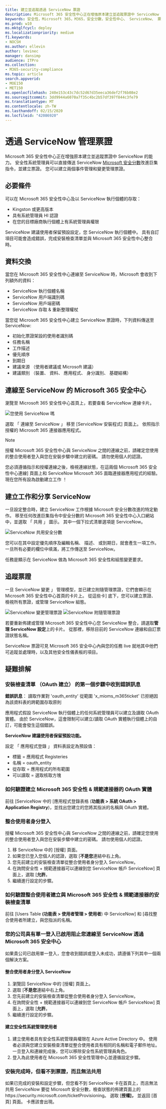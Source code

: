 ```yaml
---
title: 建立並追蹤透過 ServiceNow 票證
description: Microsoft 365 安全性中心正在增強原本建立並追蹤票證中 ServiceNow 的能力。 安全性系統管理員可以直接傳送 ServiceNow 安全分數建議，並建立票證。
keywords: 安全性，Microsoft 365，M365，安全分數，安全性中心、 ServiceNow、 票證，工作
ms.prod: w10
ms.mktglfcycl: deploy
ms.localizationpriority: medium
f1.keywords:
- NOCSH
ms.author: ellevin
author: levinec
manager: dansimp
audience: ITPro
ms.collection:
- M365-security-compliance
ms.topic: article
search.appverid:
- MOE150
- MET150
ms.openlocfilehash: 240e153c43c7dc52d67d35eeca36def2f76b08e2
ms.sourcegitcommit: 3dd9944a6070a7f35c4bc2b57df397f844c3fe79
ms.translationtype: MT
ms.contentlocale: zh-TW
ms.lasthandoff: 02/15/2020
ms.locfileid: "42086920"
---
```

# <a name="manage-tickets-through-servicenow"></a>透過 ServiceNow 管理票證

Microsoft 365 安全性中心正在增強原本建立並追蹤票證中 ServiceNow 的能力。 安全性系統管理員可以直接傳送 ServiceNow [Microsoft 安全分數](microsoft-secure-score.md)改進巨集指令，並建立票證。 您可以建立兩個事件管理和變更管理票證。

## <a name="prerequisites"></a>必要條件

可以在 Microsoft 365 安全性中心及以 ServiceNow 執行個體的存取：  

* Kingston 或更高版本
* 具有系統管理員 HI 認證
* 在您的目標廠商執行個體上有系統管理員權限

ServiceNow 建議使用者保留預設設定，您 ServiceNow 執行個體中。 具有自訂項目可能會造成錯誤，完成安裝檢查清單並與 Microsoft 365 安全性中心整合時。

## <a name="data-exchange"></a>資料交換

當您在 Microsoft 365 安全性中心連線至 ServiceNow 時，Microsoft 會收到下列額外的資料：

* ServiceNow 執行個體名稱
* ServiceNow 用戶端識別碼
* ServiceNow 用戶端密碼
* ServiceNow 存取 & 重新整理權杖

當您從 Microsoft 365 安全性中心建立 ServiceNow 票證時，下列資料傳送至 ServiceNow:

* 初始化票證架設的使用者識別碼
* 任務名稱
* 工作描述
* 優先順序
* 到期日
* 建議來源 （使用者建議或 Microsoft 建議）
* 建議類別 （裝置、 資料、 應用程式、 身分識別、 基礎結構）

## <a name="connect-microsoft-365-security-center-to-servicenow"></a>連線至 ServiceNow 的 Microsoft 365 安全中心

瀏覽至 Microsoft 365 安全性中心首頁上，若要查看 ServiceNow 連線卡片。

![您使用 ServiceNow 嗎](../../media/do-you-use-servicenow-250.png)

選取 「 連線至 ServiceNow 」 移至 [ServiceNow 安裝程式] 頁面上。 依照指示授權的 Microsoft 365 連接器應用程式。

> [!NOTE]
> 授權 Microsoft 365 安全性中心與 ServiceNow 之間的連線之前，請確定您使用的整合使用者登入與您在安裝步驟中建立的密碼。 請勿使用個人的認證。

您必須遵循指示和授權連線之後，檢視連線狀態，在這兩個 Microsoft 365 安全性中心連線] 頁面上和 ServiceNow Microsoft 365 面臨連接器應用程式的經驗。 現在您所有設為啟動建立工作 ！

## <a name="create-a-task-and-share-it-to-servicenow"></a>建立工作和分享 ServiceNow

一旦設定整合時，建立 ServiceNow 工作根據 Microsoft 安全分數改進的特定動作。 移至任何改進巨集指令中安全分數的 Microsoft 365 安全性中心入口網站中，並選取 「 共用 」 圖示。 其中一個下拉式清單選項是 ServiceNow。

![ServiceNow 共用安全分數](../../media/servicenow-share.png)

您可以在其中設定優先順序及編輯名稱、 描述、 或到期日，就會產生一項工作。 一旦所有必要的欄位中填滿，將工作傳送至 ServiceNow。

任務是顯示在 ServiceNow 做為 Microsoft 365 安全性和組態變更要求。

## <a name="track-tickets"></a>追蹤票證

一旦 ServiceNow 變更 」 管理模型，並已建立附隨管理票證，它們會顯示在 Microsoft 365 安全性中心首頁的卡片上。 從這些卡] 底下，您可以建立票證、 檢視所有票證，或管理 ServiceNow 組態。

![ServiceNow 變更管理票證](../../media/change-management-375.png)  ![ServiceNow 附隨管理票證](../../media/incident-management-375.png)

若要重新佈建或管理 Microsoft 365 安全性中心您 ServiceNow 整合，請選取**管理 ServiceNow 設定**上的卡片。 從那裡，移除目前的 ServiceNow 連線和自訂票證狀態名稱。

ServiceNow 票證可見 Microsoft 365 安全中心內與您的任務 live 就地其中他們可追蹤並處理時，以及其他安全性儀表板的項目。

## <a name="troubleshooting"></a>疑難排解

### <a name="you-receive-an-error-in-the-first-step-of-the-installation-checklist-oauth-creation"></a>安裝檢查清單 （OAuth 建立） 的第一個步驟中收到錯誤訊息

**錯誤訊息**： 讀取作業對 'oauth_entity' 從範圍 'x_mioms_m365ticket' 已拒絕因為該資料表的跨範圍存取原則

應用程式假設 ServiceNow 執行個體上的任何系統管理員可以建立及讀取 OAuth 實體。 由於 ServiceNow，這會限制可以建立/讀取 OAuth 實體執行個體上的自訂，可能會發生這個錯誤。

**ServiceNow 建議使用者保留預設功能。**

設定 「 應用程式登錄 」 資料表設定為預設值：

* 標籤 = 應用程式 Registeries
* 名稱 = oauth_entity
* 從存取 = 應用程式的所有範圍
* 可以讀取 = 選取核取方塊

### <a name="how-to-validate-the-oauth-entity-created-for-microsoft-365-security--compliance-connector"></a>如何驗證建立 Microsoft 365 安全性 & 規範連接器的 OAuth 實體

前往 [ServiceNow 中的 [應用程式登錄表格 (**功能表 > 系統 OAuth > Application Registry**)，並找出您建立的您將其指派的名稱與 OAuth 實體。

### <a name="logging-in-as-the-integration-user"></a>整合使用者身分登入

授權 Microsoft 365 安全性中心與 ServiceNow 之間的連線之前，請確定您使用的整合使用者登入與您在安裝步驟中建立的密碼。 請勿使用個人的認證。

1. 移 ServiceNow 中的 [授權] 頁面。
2. 如果您已登入您個人的認證，選取 [**不是您**連結中右上角。
3. 您先前建立的安裝檢查清單從整合使用者身分登入 ServiceNow。  
4. 在詢問安全性 + 規範連接器可以連線到您 ServiceNow 帳戶 ServiceNow] 頁面上，選取 [**允許**。
5. 繼續進行設定的步驟。

### <a name="how-to-validate-the-integration-user-created-with-the-installation-checklist-for-microsoft-365-security--compliance-connector"></a>如何驗證整合使用者建立與 Microsoft 365 安全性 & 規範連接器的安裝檢查清單

前往 [Users Table **(功能表 > 使用者管理 > 使用者**) 中 ServiceNow] 和 [尋找整合使用者所建立，與您指派的名稱。

### <a name="your-company-has-single-sign-on-enabled-which-prevents-you-from-connecting-to-servicenow-through-the-microsoft-365-security-center"></a>您的公司具有單一登入已啟用阻止您連線至 ServiceNow 透過 Microsoft 365 安全中心

如果貴公司已啟用單一登入，您會收到錯誤或登入未成功，請遵循下列其中一個兩個解決方案。

#### <a name="log-into-servicenow-as-the-integration-user"></a>整合使用者身分登入 ServiceNow

1. 瀏覽回 ServiceNow 中的 [授權] 頁面上。
2. 選取 [**不是您**連結中右上角。
3. 您先前建立的安裝檢查清單從整合使用者身分登入 ServiceNow。  
4. 在詢問安全性 + 規範連接器可以連線到您 ServiceNow 帳戶 ServiceNow] 頁面上，選取 [**允許**。
5. 繼續進行設定的步驟。

#### <a name="create-a-security-admin-user"></a>建立安全性系統管理使用者

1. 建立使用者具有安全性系統管理員權限在 Azure Active Directory 中。 使用者必須與您建立安裝檢查清單從整合使用者具有相同的名稱和電子郵件地址。 一旦登入和連線完成後，您可以移除安全性系統管理員角色。
2. 登入為此使用者在 Microsoft 365 安全性管理中心並遵循設定步驟。

### <a name="installation-is-complete-but-dont-see-tickets-and-cant-share"></a>安裝完成時，但看不到票證，而且無法共用

如果已完成的安裝和設定步驟，但您看不到 ServiceNow 卡在首頁上，而且無法共用 ServiceNow 要從 Microsoft 安全分數，檢查狀態的佈建頁面上的https://security.microsoft.com/ticketProvisioning。 選取 [**授權]，** 並返回 [首頁] 頁面。 卡應該會出現。

